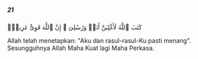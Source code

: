 ##### 21

<span class="ayah">كَتَبَ ٱللَّهُ لَأَغْلِبَنَّ أَنَا۠ وَرُسُلِىٓ ۚ إِنَّ ٱللَّهَ قَوِىٌّ عَزِيزٌۭ</span>

<span class="ayah_translation">Allah telah menetapkan: "Aku dan rasul-rasul-Ku pasti menang". Sesungguhnya Allah Maha Kuat lagi Maha Perkasa.</span>
